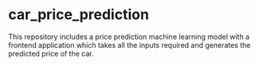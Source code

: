 # car_price_prediction
This repository includes a price prediction machine learning model with a frontend application which takes all the inputs required and generates the predicted 
price of the car.
